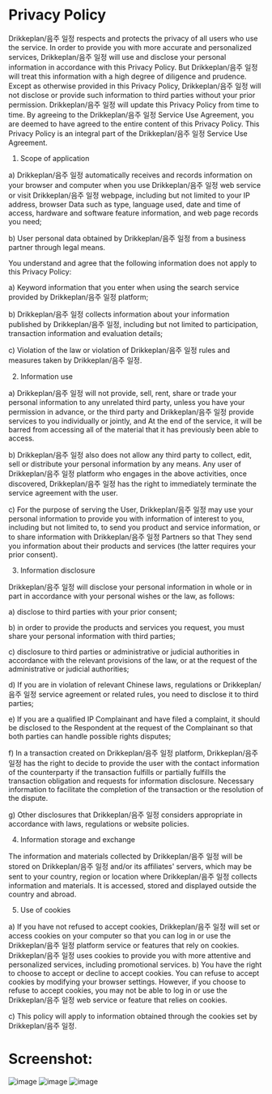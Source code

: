 # Privacy Policy
Drikkeplan/음주 일정 respects and protects the privacy of all users who use the service. In order to provide you with more accurate and personalized services, Drikkeplan/음주 일정 will use and disclose your personal information in accordance with this Privacy Policy. But Drikkeplan/음주 일정 will treat this information with a high degree of diligence and prudence. Except as otherwise provided in this Privacy Policy, Drikkeplan/음주 일정 will not disclose or provide such information to third parties without your prior permission. Drikkeplan/음주 일정 will update this Privacy Policy from time to time. By agreeing to the Drikkeplan/음주 일정 Service Use Agreement, you are deemed to have agreed to the entire content of this Privacy Policy. This Privacy Policy is an integral part of the Drikkeplan/음주 일정 Service Use Agreement.

1. Scope of application

a) Drikkeplan/음주 일정 automatically receives and records information on your browser and computer when you use Drikkeplan/음주 일정 web service or visit Drikkeplan/음주 일정 webpage, including but not limited to your IP address, browser Data such as type, language used, date and time of access, hardware and software feature information, and web page records you need;

b) User personal data obtained by Drikkeplan/음주 일정 from a business partner through legal means.

You understand and agree that the following information does not apply to this Privacy Policy:

a) Keyword information that you enter when using the search service provided by Drikkeplan/음주 일정 platform;

b) Drikkeplan/음주 일정 collects information about your information published by Drikkeplan/음주 일정, including but not limited to participation, transaction information and evaluation details;

c) Violation of the law or violation of Drikkeplan/음주 일정 rules and measures taken by Drikkeplan/음주 일정.

2. Information use

a) Drikkeplan/음주 일정 will not provide, sell, rent, share or trade your personal information to any unrelated third party, unless you have your permission in advance, or the third party and Drikkeplan/음주 일정 provide services to you individually or jointly, and At the end of the service, it will be barred from accessing all of the material that it has previously been able to access.

b) Drikkeplan/음주 일정 also does not allow any third party to collect, edit, sell or distribute your personal information by any means. Any user of Drikkeplan/음주 일정 platform who engages in the above activities, once discovered, Drikkeplan/음주 일정 has the right to immediately terminate the service agreement with the user.

c) For the purpose of serving the User, Drikkeplan/음주 일정 may use your personal information to provide you with information of interest to you, including but not limited to, to send you product and service information, or to share information with Drikkeplan/음주 일정 Partners so that They send you information about their products and services (the latter requires your prior consent).

3. Information disclosure

Drikkeplan/음주 일정 will disclose your personal information in whole or in part in accordance with your personal wishes or the law, as follows:

a) disclose to third parties with your prior consent;

b) in order to provide the products and services you request, you must share your personal information with third parties;

c) disclosure to third parties or administrative or judicial authorities in accordance with the relevant provisions of the law, or at the request of the administrative or judicial authorities;

d) If you are in violation of relevant Chinese laws, regulations or Drikkeplan/음주 일정 service agreement or related rules, you need to disclose it to third parties;

e) If you are a qualified IP Complainant and have filed a complaint, it should be disclosed to the Respondent at the request of the Complainant so that both parties can handle possible rights disputes;

f) In a transaction created on Drikkeplan/음주 일정 platform, Drikkeplan/음주 일정 has the right to decide to provide the user with the contact information of the counterparty if the transaction fulfills or partially fulfills the transaction obligation and requests for information disclosure. Necessary information to facilitate the completion of the transaction or the resolution of the dispute.

g) Other disclosures that Drikkeplan/음주 일정 considers appropriate in accordance with laws, regulations or website policies.

4. Information storage and exchange

The information and materials collected by Drikkeplan/음주 일정 will be stored on Drikkeplan/음주 일정 and/or its affiliates' servers, which may be sent to your country, region or location where Drikkeplan/음주 일정 collects information and materials. It is accessed, stored and displayed outside the country and abroad.

5. Use of cookies

a) If you have not refused to accept cookies, Drikkeplan/음주 일정 will set or access cookies on your computer so that you can log in or use the Drikkeplan/음주 일정 platform service or features that rely on cookies. Drikkeplan/음주 일정 uses cookies to provide you with more attentive and personalized services, including promotional services.
b) You have the right to choose to accept or decline to accept cookies. You can refuse to accept cookies by modifying your browser settings. However, if you choose to refuse to accept cookies, you may not be able to log in or use the Drikkeplan/음주 일정 web service or feature that relies on cookies.

c) This policy will apply to information obtained through the cookies set by Drikkeplan/음주 일정.

# Screenshot: 
![image](https://github.com/ttvkenvin/Faisal-s-Funny-Voice/blob/master/sc/1.png)
![image](https://github.com/ttvkenvin/Faisal-s-Funny-Voice/blob/master/sc/2.png)
![image](https://github.com/ttvkenvin/Faisal-s-Funny-Voice/blob/master/sc/3.png)

